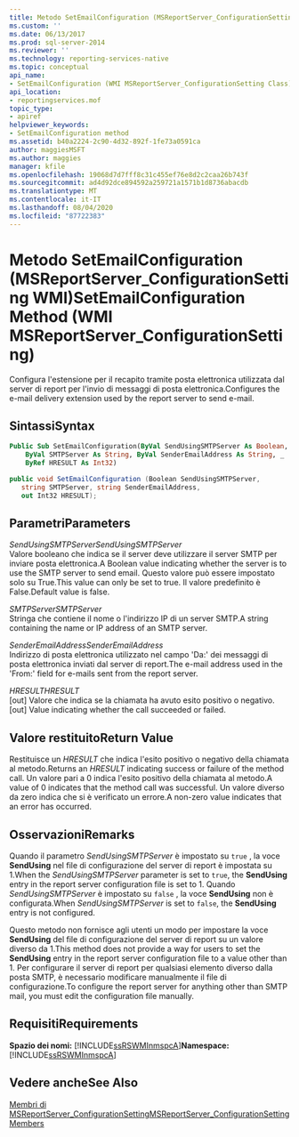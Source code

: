 ```yaml
---
title: Metodo SetEmailConfiguration (MSReportServer_ConfigurationSetting WMI) | Microsoft Docs
ms.custom: ''
ms.date: 06/13/2017
ms.prod: sql-server-2014
ms.reviewer: ''
ms.technology: reporting-services-native
ms.topic: conceptual
api_name:
- SetEmailConfiguration (WMI MSReportServer_ConfigurationSetting Class)
api_location:
- reportingservices.mof
topic_type:
- apiref
helpviewer_keywords:
- SetEmailConfiguration method
ms.assetid: b40a2224-2c90-4d32-892f-1fe73a0591ca
author: maggiesMSFT
ms.author: maggies
manager: kfile
ms.openlocfilehash: 19068d7d7fff8c31c455ef76e8d2c2caa26b743f
ms.sourcegitcommit: ad4d92dce894592a259721a1571b1d8736abacdb
ms.translationtype: MT
ms.contentlocale: it-IT
ms.lasthandoff: 08/04/2020
ms.locfileid: "87722383"
---
```

# <a name="setemailconfiguration-method-wmi-msreportserver_configurationsetting"></a><span data-ttu-id="7a96d-102">Metodo SetEmailConfiguration (MSReportServer_ConfigurationSetting WMI)</span><span class="sxs-lookup"><span data-stu-id="7a96d-102">SetEmailConfiguration Method (WMI MSReportServer_ConfigurationSetting)</span></span>
  <span data-ttu-id="7a96d-103">Configura l'estensione per il recapito tramite posta elettronica utilizzata dal server di report per l'invio di messaggi di posta elettronica.</span><span class="sxs-lookup"><span data-stu-id="7a96d-103">Configures the e-mail delivery extension used by the report server to send e-mail.</span></span>  
  
## <a name="syntax"></a><span data-ttu-id="7a96d-104">Sintassi</span><span class="sxs-lookup"><span data-stu-id="7a96d-104">Syntax</span></span>  
  
```vb  
Public Sub SetEmailConfiguration(ByVal SendUsingSMTPServer As Boolean, _  
    ByVal SMTPServer As String, ByVal SenderEmailAddress As String, _  
    ByRef HRESULT As Int32)  
```  
  
```csharp  
public void SetEmailConfiguration (Boolean SendUsingSMTPServer,   
   string SMTPServer, string SenderEmailAddress,   
   out Int32 HRESULT);  
```  
  
## <a name="parameters"></a><span data-ttu-id="7a96d-105">Parametri</span><span class="sxs-lookup"><span data-stu-id="7a96d-105">Parameters</span></span>  
 <span data-ttu-id="7a96d-106">*SendUsingSMTPServer*</span><span class="sxs-lookup"><span data-stu-id="7a96d-106">*SendUsingSMTPServer*</span></span>  
 <span data-ttu-id="7a96d-107">Valore booleano che indica se il server deve utilizzare il server SMTP per inviare posta elettronica.</span><span class="sxs-lookup"><span data-stu-id="7a96d-107">A Boolean value indicating whether the server is to use the SMTP server to send email.</span></span> <span data-ttu-id="7a96d-108">Questo valore può essere impostato solo su True.</span><span class="sxs-lookup"><span data-stu-id="7a96d-108">This value can only be set to true.</span></span> <span data-ttu-id="7a96d-109">Il valore predefinito è False.</span><span class="sxs-lookup"><span data-stu-id="7a96d-109">Default value is false.</span></span>  
  
 <span data-ttu-id="7a96d-110">*SMTPServer*</span><span class="sxs-lookup"><span data-stu-id="7a96d-110">*SMTPServer*</span></span>  
 <span data-ttu-id="7a96d-111">Stringa che contiene il nome o l'indirizzo IP di un server SMTP.</span><span class="sxs-lookup"><span data-stu-id="7a96d-111">A string containing the name or IP address of an SMTP server.</span></span>  
  
 <span data-ttu-id="7a96d-112">*SenderEmailAddress*</span><span class="sxs-lookup"><span data-stu-id="7a96d-112">*SenderEmailAddress*</span></span>  
 <span data-ttu-id="7a96d-113">Indirizzo di posta elettronica utilizzato nel campo 'Da:' dei messaggi di posta elettronica inviati dal server di report.</span><span class="sxs-lookup"><span data-stu-id="7a96d-113">The e-mail address used in the 'From:' field for e-mails sent from the report server.</span></span>  
  
 <span data-ttu-id="7a96d-114">*HRESULT*</span><span class="sxs-lookup"><span data-stu-id="7a96d-114">*HRESULT*</span></span>  
 <span data-ttu-id="7a96d-115">[out] Valore che indica se la chiamata ha avuto esito positivo o negativo.</span><span class="sxs-lookup"><span data-stu-id="7a96d-115">[out] Value indicating whether the call succeeded or failed.</span></span>  
  
## <a name="return-value"></a><span data-ttu-id="7a96d-116">Valore restituito</span><span class="sxs-lookup"><span data-stu-id="7a96d-116">Return Value</span></span>  
 <span data-ttu-id="7a96d-117">Restituisce un *HRESULT* che indica l'esito positivo o negativo della chiamata al metodo.</span><span class="sxs-lookup"><span data-stu-id="7a96d-117">Returns an *HRESULT* indicating success or failure of the method call.</span></span> <span data-ttu-id="7a96d-118">Un valore pari a 0 indica l'esito positivo della chiamata al metodo.</span><span class="sxs-lookup"><span data-stu-id="7a96d-118">A value of 0 indicates that the method call was successful.</span></span> <span data-ttu-id="7a96d-119">Un valore diverso da zero indica che si è verificato un errore.</span><span class="sxs-lookup"><span data-stu-id="7a96d-119">A non-zero value indicates that an error has occurred.</span></span>  
  
## <a name="remarks"></a><span data-ttu-id="7a96d-120">Osservazioni</span><span class="sxs-lookup"><span data-stu-id="7a96d-120">Remarks</span></span>  
 <span data-ttu-id="7a96d-121">Quando il parametro *SendUsingSMTPServer* è impostato su `true` , la voce **SendUsing** nel file di configurazione del server di report è impostata su 1.</span><span class="sxs-lookup"><span data-stu-id="7a96d-121">When the *SendUsingSMTPServer* parameter is set to `true`, the **SendUsing** entry in the report server configuration file is set to 1.</span></span> <span data-ttu-id="7a96d-122">Quando *SendUsingSMTPServer* è impostato su `false` , la voce **SendUsing** non è configurata.</span><span class="sxs-lookup"><span data-stu-id="7a96d-122">When *SendUsingSMTPServer* is set to `false`, the **SendUsing** entry is not configured.</span></span>  
  
 <span data-ttu-id="7a96d-123">Questo metodo non fornisce agli utenti un modo per impostare la voce **SendUsing** del file di configurazione del server di report su un valore diverso da 1.</span><span class="sxs-lookup"><span data-stu-id="7a96d-123">This method does not provide a way for users to set the **SendUsing** entry in the report server configuration file to a value other than 1.</span></span> <span data-ttu-id="7a96d-124">Per configurare il server di report per qualsiasi elemento diverso dalla posta SMTP, è necessario modificare manualmente il file di configurazione.</span><span class="sxs-lookup"><span data-stu-id="7a96d-124">To configure the report server for anything other than SMTP mail, you must edit the configuration file manually.</span></span>  
  
## <a name="requirements"></a><span data-ttu-id="7a96d-125">Requisiti</span><span class="sxs-lookup"><span data-stu-id="7a96d-125">Requirements</span></span>  
 <span data-ttu-id="7a96d-126">**Spazio dei nomi:** [!INCLUDE[ssRSWMInmspcA](../../includes/ssrswminmspca-md.md)]</span><span class="sxs-lookup"><span data-stu-id="7a96d-126">**Namespace:** [!INCLUDE[ssRSWMInmspcA](../../includes/ssrswminmspca-md.md)]</span></span>  
  
## <a name="see-also"></a><span data-ttu-id="7a96d-127">Vedere anche</span><span class="sxs-lookup"><span data-stu-id="7a96d-127">See Also</span></span>  
 [<span data-ttu-id="7a96d-128">Membri di MSReportServer_ConfigurationSetting</span><span class="sxs-lookup"><span data-stu-id="7a96d-128">MSReportServer_ConfigurationSetting Members</span></span>](msreportserver-configurationsetting-members.md)  
  
  

